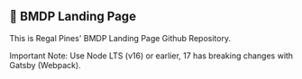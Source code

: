 ## 🚀 BMDP Landing Page

This is Regal Pines' BMDP Landing Page Github Repository.

Important Note: Use Node LTS (v16) or earlier, 17 has breaking changes with Gatsby (Webpack).
